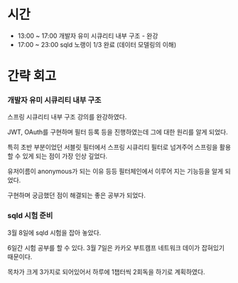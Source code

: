# 시간
- 13:00 ~ 17:00 개발자 유미 시큐리티 내부 구조 - 완강
- 17:00 ~ 23:00 sqld 노랭이 1/3 완료 (데이터 모델링의 이해)

# 간략 회고

### 개발자 유미 시큐리티 내부 구조

스프링 시큐리티 내부 구조 강의를 완강하였다.

JWT, OAuth를 구현하며 필터 등록 등을 진행하였는데 그에 대한 원리를 알게 되었다.

특히 초반 부분이었던 서블릿 필터에서 스프링 시큐리티 필터로 넘겨주어 스프링을 활용할 수 있게 되는 점이 가장 인상 깊었다.

유저이름이 anonymous가 되는 이유 등등 필터체인에서 이루어 지는 기능등을 알게 되었다.

구현하며 궁금했던 점이 해결되는 좋은 공부가 되었다.

### sqld 시험 준비

3월 8일에 sqld 시험을 잡아 놓았다.

6일간 시험 공부를 할 수 있다. 3월 7일은 카카오 부트캠프 네트워크 데이가 잡혀있기 때문이다.

목차가 크게 3가지로 되어있어서 하루에 1챕터씩 2회독을 하기로 계획하였다.